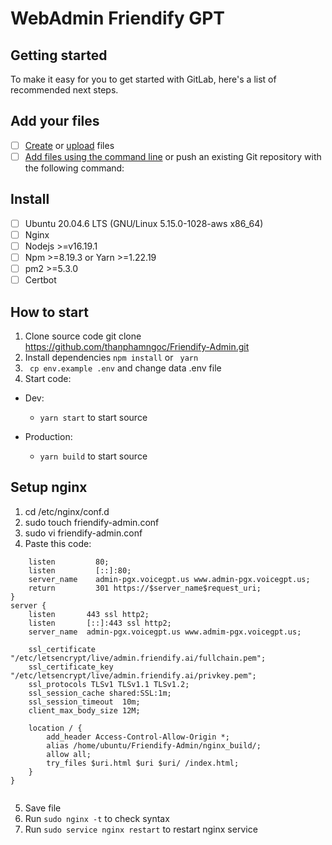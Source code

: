 # WebAdmin Friendify GPT

## Getting started

To make it easy for you to get started with GitLab, here's a list of recommended next steps.

## Add your files

- [ ] [Create](https://docs.gitlab.com/ee/user/project/repository/web_editor.html#create-a-file) or [upload](https://docs.gitlab.com/ee/user/project/repository/web_editor.html#upload-a-file) files
- [ ] [Add files using the command line](https://docs.gitlab.com/ee/gitlab-basics/add-file.html#add-a-file-using-the-command-line) or push an existing Git repository with the following command:

## Install
- [ ]  Ubuntu 20.04.6 LTS (GNU/Linux 5.15.0-1028-aws x86_64)
- [ ]  Nginx
- [ ]  Nodejs >=v16.19.1
- [ ]  Npm >=8.19.3 or Yarn >=1.22.19
- [ ]  pm2 >=5.3.0
- [ ]  Certbot

## How to start
1. Clone source code
   git clone https://github.com/thanphamngoc/Friendify-Admin.git
2. Install dependencies
   ``` npm install ``` or ``` yarn```
3. ``` cp env.example .env``` and change data .env file
4. Start code:
- Dev:

    + ```yarn start``` to start source
- Production:

    + ```yarn build``` to start source

## Setup nginx
1. cd /etc/nginx/conf.d
2. sudo touch friendify-admin.conf
3. sudo vi friendify-admin.conf
4. Paste this code:
```server {
    listen         80;
    listen         [::]:80;
    server_name    admin-pgx.voicegpt.us www.admin-pgx.voicegpt.us;
    return         301 https://$server_name$request_uri;
}
server {
    listen       443 ssl http2;
    listen       [::]:443 ssl http2;
    server_name  admin-pgx.voicegpt.us www.admim-pgx.voicegpt.us;

    ssl_certificate "/etc/letsencrypt/live/admin.friendify.ai/fullchain.pem";
    ssl_certificate_key "/etc/letsencrypt/live/admin.friendify.ai/privkey.pem";
    ssl_protocols TLSv1 TLSv1.1 TLSv1.2;
    ssl_session_cache shared:SSL:1m;
    ssl_session_timeout  10m;
    client_max_body_size 12M;

    location / {
        add_header Access-Control-Allow-Origin *;
        alias /home/ubuntu/Friendify-Admin/nginx_build/;
        allow all;
        try_files $uri.html $uri $uri/ /index.html;
    }
}


````
5. Save file
6. Run ```sudo nginx -t``` to check syntax
6. Run ```sudo service nginx restart``` to restart nginx service
